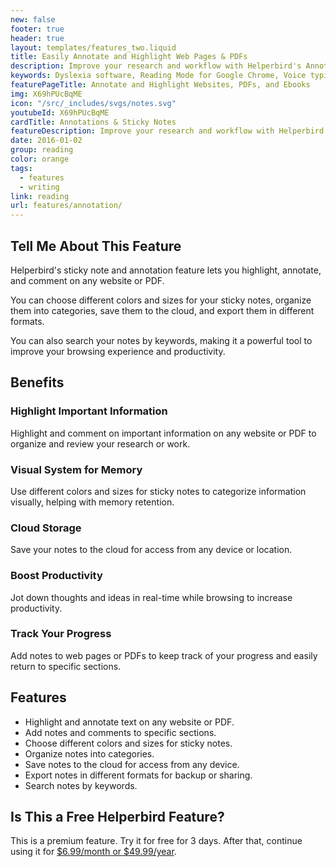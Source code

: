 ```yaml
---
new: false
footer: true
header: true
layout: templates/features_two.liquid
title: Easily Annotate and Highlight Web Pages & PDFs
description: Improve your research and workflow with Helperbird's Annotations & Sticky Notes. Highlight, annotate, and leave comments on any website or PDF. Choose different colors and sizes, organize your notes, save to the cloud, and export in multiple formats. Use our robust search function to find your notes easily.
keywords: Dyslexia software, Reading Mode for Google Chrome, Voice typing for Chrome, Text to speech for Chrome, text reader, Immersive Reader, dyslexia fonts, accessibility software, dyslexia software, Helperbird for Edge, Helperbird for Firefox, Helperbird for Chrome, Opendyslexic for Chrome, OpenDyslexic
featurePageTitle: Annotate and Highlight Websites, PDFs, and Ebooks
img: X69hPUcBqME
icon: "/src/_includes/svgs/notes.svg"
youtubeId: X69hPUcBqME
cardTitle: Annotations & Sticky Notes
featureDescription: Improve your research and workflow with Helperbird's Annotations & Sticky Notes. Highlight, annotate, and leave comments on any website or PDF. Choose different colors and sizes, organize your notes, save to the cloud, and export in multiple formats. Use our robust search function to find your notes easily.
date: 2016-01-02
group: reading
color: orange
tags:
  - features
  - writing
link: reading
url: features/annotation/
---
```


## Tell Me About This Feature

Helperbird's sticky note and annotation feature lets you highlight, annotate, and comment on any website or PDF.

You can choose different colors and sizes for your sticky notes, organize them into categories, save them to the cloud, and export them in different formats.

You can also search your notes by keywords, making it a powerful tool to improve your browsing experience and productivity.

## Benefits

### Highlight Important Information
Highlight and comment on important information on any website or PDF to organize and review your research or work.

### Visual System for Memory
Use different colors and sizes for sticky notes to categorize information visually, helping with memory retention.

### Cloud Storage
Save your notes to the cloud for access from any device or location.

### Boost Productivity
Jot down thoughts and ideas in real-time while browsing to increase productivity.

### Track Your Progress
Add notes to web pages or PDFs to keep track of your progress and easily return to specific sections.

## Features

- Highlight and annotate text on any website or PDF.
- Add notes and comments to specific sections.
- Choose different colors and sizes for sticky notes.
- Organize notes into categories.
- Save notes to the cloud for access from any device.
- Export notes in different formats for backup or sharing.
- Search notes by keywords.

## Is This a Free Helperbird Feature?

This is a premium feature. Try it for free for 3 days. After that, continue using it for [$6.99/month or $49.99/year](/pricing/).
